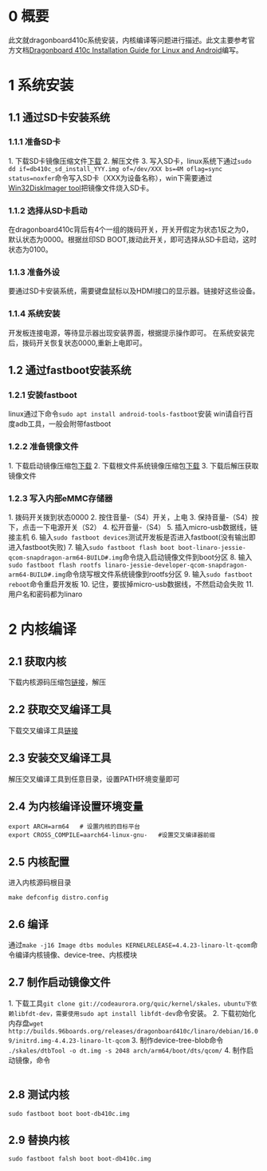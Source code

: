 # 0 概要

此文就dragonboard410c系统安装，内核编译等问题进行描述。此文主要参考官方文档[Dragonboard 410c Installation Guide for Linux and Android](https://github.com/96boards/documentation/wiki/Dragonboard-410c-Installation-Guide-for-Linux-and-Android)编写。



# 1 系统安装

## 1.1 通过SD卡安装系统

### 1.1.1 准备SD卡

1\. 下载SD卡镜像压缩文件[下载](http://builds.96boards.org/releases/dragonboard410c/linaro/debian/latest/dragonboard410c_sdcard_install_debian*.zip)
2\. 解压文件
3\. 写入SD卡，linux系统下通过`sudo dd if=db410c_sd_install_YYY.img of=/dev/XXX bs=4M oflag=sync status=noxfer`命令写入SD卡（XXX为设备名称），win下需要通过[Win32DiskImager tool](http://sourceforge.net/projects/win32diskimager/)把镜像文件烧入SD卡。

### 1.1.2 选择从SD卡启动

在dragonboard410c背后有4个一组的拨码开关，开关开假定为状态1反之为0，默认状态为0000。根据丝印SD BOOT,拨动此开关，即可选择从SD卡启动，这时状态为0100。

### 1.1.3 准备外设

要通过SD卡安装系统，需要键盘鼠标以及HDMI接口的显示器。链接好这些设备。

### 1.1.4 系统安装
开发板连接电源，等待显示器出现安装界面，根据提示操作即可。
在系统安装完后，拨码开关恢复状态0000,重新上电即可。

## 1.2 通过fastboot安装系统

### 1.2.1 安装fastboot

linux通过下命令`sudo apt install android-tools-fastboot`安装
win请自行百度adb工具，一般会附带fastboot

### 1.2.2 准备镜像文件

1\. 下载启动镜像压缩包[下载](http://builds.96boards.org/releases/dragonboard410c/linaro/debian/latest/boot-linaro-jessie-qcom-snapdragon-arm64*.img.gz)
2\. 下载根文件系统镜像压缩包[下载](http://builds.96boards.org/releases/dragonboard410c/linaro/debian/latest/linaro-jessie-developer-qcom-snapdragon-arm64*.img.gz)
3\. 下载后解压获取镜像文件

### 1.2.3 写入内部eMMC存储器

1\.  拨码开关拨到状态0000
2\.  按住音量-（S4）开关，上电
3\.  保持音量-（S4）按下，点击一下电源开关（S2）
4\.  松开音量-（S4）
5\.  插入micro-usb数据线，链接主机
6\.  输入`sudo fastboot devices`测试开发板是否进入fastboot(没有输出即进入fastboot失败)
7\.  输入`sudo fastboot flash boot boot-linaro-jessie-qcom-snapdragon-arm64-BUILD#.img`命令烧入启动镜像文件到boot分区
8\.  输入`sudo fastboot flash rootfs linaro-jessie-developer-qcom-snapdragon-arm64-BUILD#.img`命令烧写根文件系统镜像到rootfs分区
9\.  输入`sudo fastboot reboot`命令重启开发板
10\. 记住，要拔掉micro-usb数据线，不然启动会失败
11\. 用户名和密码都为linaro

# 2 内核编译

## 2.1 获取内核
下载内核源码压缩包[链接](https://git.linaro.org/landing-teams/working/qualcomm/kernel.git)，解压

## 2.2 获取交叉编译工具
下载交叉编译工具[链接](https://releases.linaro.org/components/toolchain/binaries/5.2-2015.11-2/aarch64-linux-gnu/gcc-linaro-5.2-2015.11-2-x86_64_aarch64-linux-gnu.tar.xz)

## 2.3 安装交叉编译工具
解压交叉编译工具到任意目录，设置PATH环境变量即可

## 2.4 为内核编译设置环境变量
```shell
export ARCH=arm64	# 设置内核的目标平台
export CROSS_COMPILE=aarch64-linux-gnu-   #设置交叉编译器前缀
```
## 2.5 内核配置

进入内核源码根目录
```shell
make defconfig distro.config
```
## 2.6 编译

通过`make -j16 Image dtbs modules KERNELRELEASE=4.4.23-linaro-lt-qcom`命令编译内核镜像、device-tree、内核模块

## 2.7 制作启动镜像文件

1\. 下载工具`git clone git://codeaurora.org/quic/kernel/skales，ubuntu下依赖libfdt-dev，需要使用sudo apt install libfdt-dev`命令安装。
2\. 下载初始化内存盘`wget http://builds.96boards.org/releases/dragonboard410c/linaro/debian/16.09/initrd.img-4.4.23-linaro-lt-qcom`
3\. 制作device-tree-blob命令` ./skales/dtbTool -o dt.img -s 2048 arch/arm64/boot/dts/qcom/`
4\. 制作启动镜像，命令
```shell

```

## 2.8 测试内核

`sudo fastboot boot boot-db410c.img`
## 2.9 替换内核

`sudo fastboot falsh boot boot-db410c.img`
